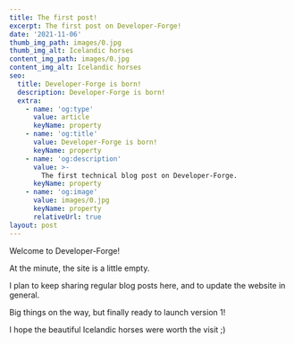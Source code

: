 ```yaml
---
title: The first post!
excerpt: The first post on Developer-Forge!
date: '2021-11-06'
thumb_img_path: images/0.jpg
thumb_img_alt: Icelandic horses
content_img_path: images/0.jpg
content_img_alt: Icelandic horses
seo:
  title: Developer-Forge is born!
  description: Developer-Forge is born!
  extra:
    - name: 'og:type'
      value: article
      keyName: property
    - name: 'og:title'
      value: Developer-Forge is born!
      keyName: property
    - name: 'og:description'
      value: >-
        The first technical blog post on Developer-Forge.
      keyName: property
    - name: 'og:image'
      value: images/0.jpg
      keyName: property
      relativeUrl: true
layout: post
---
```


Welcome to Developer-Forge!

At the minute, the site is a little empty.

I plan to keep sharing regular blog posts here, and to update the website in general.

Big things on the way, but finally ready to launch version 1!

I hope the beautiful Icelandic horses were worth the visit ;)